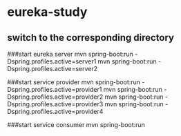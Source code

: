 # eureka-study

## switch to the corresponding directory

###start eureka server
mvn spring-boot:run -Dspring.profiles.active=server1
mvn spring-boot:run -Dspring.profiles.active=server2

###start service provider
mvn spring-boot:run -Dspring.profiles.active=provider1
mvn spring-boot:run -Dspring.profiles.active=provider2
mvn spring-boot:run -Dspring.profiles.active=provider3
mvn spring-boot:run -Dspring.profiles.active=provider4

###start service consumer
mvn spring-boot:run